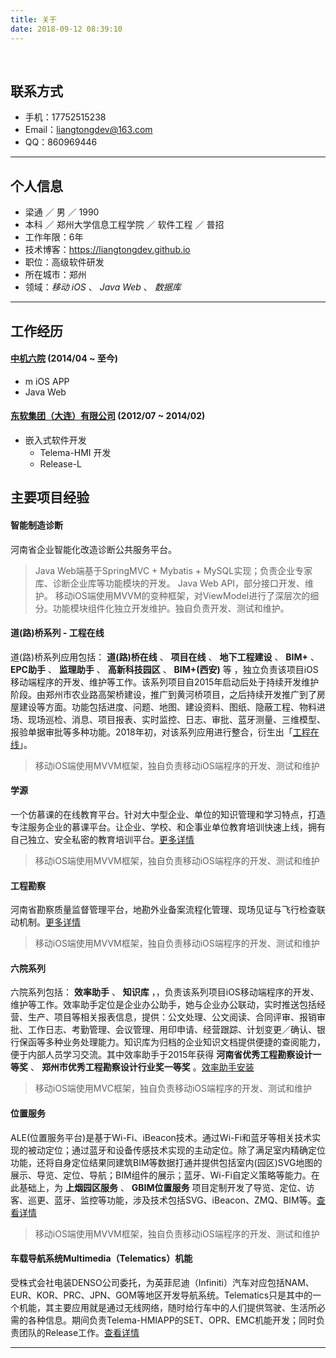 ```yaml
---
title: 关于
date: 2018-09-12 08:39:10
---
```


​	
## 联系方式

 - 手机：17752515238
 - Email：liangtongdev@163.com
 - QQ：860969446

---

## 个人信息

 - 梁通 ／ 男 ／ 1990
 - 本科 ／ 郑州大学信息工程学院 ／ 软件工程 ／ 普招
 - 工作年限：6年
 - 技术博客：https://liangtongdev.github.io
 - 职位：高级软件研发
 - 所在城市：郑州
 - 领域：*移动 iOS* 、 *Java Web* 、 *数据库*

---

## 工作经历

#### [中机六院](http://sippr.cn/) (2014/04 ~ 至今)

 + m iOS APP
 + Java Web

#### [东软集团（大连）有限公司](http://www.neusoft.com/cn/) (2012/07 ~ 2014/02)

 + 嵌入式软件开发
    + Telema-HMI 开发
    + Release-L

## 主要项目经验

#### 智能制造诊断
河南省企业智能化改造诊断公共服务平台。
> Java Web端基于SpringMVC + Mybatis + MySQL实现；负责企业专家库、诊断企业库等功能模块的开发。
> Java Web API，部分接口开发、维护。
> 移动iOS端使用MVVM的变种框架，对ViewModel进行了深层次的细分。功能模块组件化独立开发维护。独自负责开发、测试和维护。

#### 道(路)桥系列 - 工程在线

道(路)桥系列应用包括： **道(路)桥在线** 、 **项目在线** 、 **地下工程建设** 、 **BIM+** 、 **EPC助手** 、 **监理助手** 、 **高新科技园区** 、 **BIM+(西安)** 等 ，独立负责该项目iOS移动端程序的开发、维护等工作。该系列项目自2015年启动后处于持续开发维护阶段。由郑州市农业路高架桥建设，推广到黄河桥项目，之后持续开发推广到了房屋建设等方面。功能包括进度、问题、地图、建设资料、图纸、隐蔽工程、物料进场、现场巡检、消息、项目报表、实时监控、日志、审批、蓝牙测量、三维模型、报验单据审批等多种功能。2018年初，对该系列应用进行整合，衍生出「[工程在线](http://121.40.49.148/eepm)」。

> 移动iOS端使用MVVM框架，独自负责移动iOS端程序的开发、测试和维护


#### 学源

一个仿慕课的在线教育平台。针对大中型企业、单位的知识管理和学习特点，打造专注服务企业的慕课平台。让企业、学校、和企事业单位教育培训快速上线，拥有自己独立、安全私密的教育培训平台。[更多详情](http://emooc.sippr.cn/)

> 移动iOS端使用MVVM框架，独自负责移动iOS端程序的开发、测试和维护

#### 工程勘察

河南省勘察质量监督管理平台，地勘外业备案流程化管理、现场见证与飞行检查联动机制。[更多详情](http://hnkczl.hnjs.gov.cn/)

> 移动iOS端使用MVVM框架，独自负责移动iOS端程序的开发、测试和维护

#### 六院系列

六院系列包括： **效率助手** 、 **知识库** ，，负责该系列项目iOS移动端程序的开发、维护等工作。效率助手定位是企业办公助手，她与企业办公联动，实时推送包括经营、生产、项目等相关报表信息，提供：公文处理、公文阅读、合同评审、报销审批、工作日志、考勤管理、会议管理、用印申请、经营跟踪、计划变更／确认、银行保函等多种业务处理能力。知识库为归档的企业知识文档提供便捷的查阅能力，便于内部人员学习交流。其中效率助手于2015年获得 **河南省优秀工程勘察设计一等奖** 、 **郑州市优秀工程勘察设计行业奖一等奖** 。[效率助手安装](http://eepm.sippr.cn/Assistant.html)

> 移动iOS端使用MVC框架，独自负责移动iOS端程序的开发、测试和维护

#### 位置服务

ALE(位置服务平台)是基于Wi-Fi、iBeacon技术。通过Wi-Fi和蓝牙等相关技术实现的被动定位；通过蓝牙和设备传感技术实现的主动定位。除了满足室内精确定位功能，还将自身定位结果同建筑BIM等数据打通并提供包括室内(园区)SVG地图的展示、导览、定位、导航；BIM组件的展示；蓝牙、Wi-Fi自定义策略等能力。在此基础上，为 **上烟园区服务** 、 **GBIM位置服务** 项目定制开发了导览、定位、访客、巡更、蓝牙、监控等功能，涉及技术包括SVG、iBeacon、ZMQ、BIM等。[查看详情](http://125.46.29.147:8860/ccs)


> 移动iOS端使用MVVM框架，独自负责移动iOS端程序的开发、测试和维护





#### 车载导航系统Multimedia（Telematics）机能

受株式会社电装DENSO公司委托，为英菲尼迪（Infiniti）汽车对应包括NAM、EUR、KOR、PRC、JPN、GOM等地区开发导航系统。Telematics只是其中的一个机能，其主要应用就是通过无线网络，随时给行车中的人们提供驾驶、生活所必需的各种信息。期间负责Telema-HMIAPP的SET、OPR、EMC机能开发；同时负责团队的Release工作。[查看详情](http://www.infiniti.com.cn/)

---


